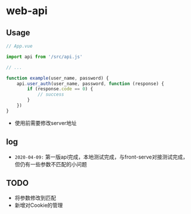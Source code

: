 # web-api

## Usage

```js
// App.vue

import api from '/src/api.js'

// ...

function example(user_name, password) {
    api.user_auth(user_name, password, function (response) {
        if (response.code == 0) {
            // success
        }
    })
}

```

- 使用前需要修改server地址

## log

- `2020-04-09:` 第一版api完成，本地测试完成，与front-serve对接测试完成，但仍有一些参数不匹配的小问题

## TODO

- 将参数修改到匹配
- 新增对Cookie的管理
